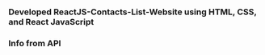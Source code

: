 ### Developed ReactJS-Contacts-List-Website using HTML, CSS, and React JavaScript
### Info from API
